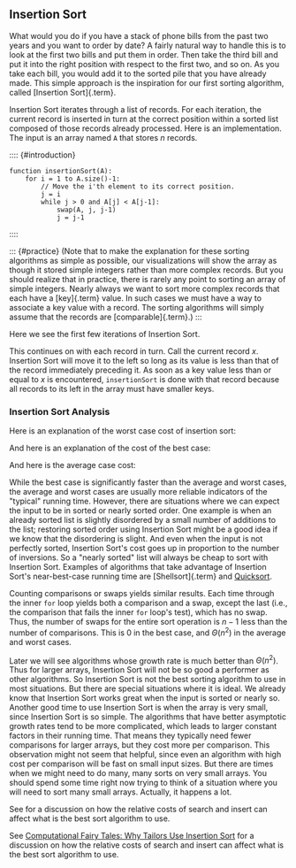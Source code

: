 
## Insertion Sort

What would you do if you have a stack of phone bills from the past two
years and you want to order by date? A fairly natural way to handle this
is to look at the first two bills and put them in order. Then take the
third bill and put it into the right position with respect to the first
two, and so on. As you take each bill, you would add it to the sorted
pile that you have already made. This simple approach is the inspiration
for our first sorting algorithm, called
[Insertion Sort]{.term}.

Insertion Sort iterates through a list of records. For each iteration,
the current record is inserted in turn at the correct position within a
sorted list composed of those records already processed. Here is an
implementation. The input is an array named `A` that stores $n$ records.

:::: {#introduction}

    function insertionSort(A):
        for i = 1 to A.size()-1:
            // Move the i'th element to its correct position.
            j = i
            while j > 0 and A[j] < A[j-1]:
                swap(A, j, j-1)
                j = j-1

::::

::: {#practice}
(Note that to make the explanation for these sorting algorithms as
simple as possible, our visualizations will show the array as though it
stored simple integers rather than more complex records. But you should
realize that in practice, there is rarely any point to sorting an array
of simple integers. Nearly always we want to sort more complex records
that each have a [key]{.term} value. In such cases we must have a way
to associate a key value with a record. The sorting
algorithms will simply assume that the records are
[comparable]{.term}.)
:::

Here we see the first few iterations of Insertion Sort.

<inlineav id="insertionsortCON" src="Sorting/insertionsortCON.js" name="Insertion Sort Slideshow"/>

This continues on with each record in turn. Call the current record $x$.
Insertion Sort will move it to the left so long as its value is less
than that of the record immediately preceding it. As soon as a key value
less than or equal to $x$ is encountered, `insertionSort` is done with
that record because all records to its left in the array must have
smaller keys.

<avembed id="insertionsortAV" src="Sorting/insertionsortAV.html" type="ss" name="Insertion Sort Visualization"/>

<avembed id="InssortPRO" src="Sorting/InssortPRO.html" type="ka" name="Insertion Sort Proficiency Exercise"/>

### Insertion Sort Analysis

Here is an explanation of the worst case cost of insertion sort:

<inlineav id="InsertionSortWorstCaseCON" src="Sorting/InsertionSortWorstCaseCON.js" name="Insertion Sort Worst Case Slideshow" links="Sorting/InsertionSortWorstCaseCON.css"/>

And here is an explanation of the cost of the best case:

<inlineav id="InsertionSortBestCaseCON" src="Sorting/InsertionSortBestCaseCON.js" name="Insertion Sort Best Case Slideshow" links="Sorting/InsertionSortBestCaseCON.css"/>

And here is the average case cost:

<inlineav id="InsertionSortAverageCaseCON" src="Sorting/InsertionSortAverageCaseCON.js" name="Insertion Sort Average Case Slideshow" links="Sorting/InsertionSortAverageCaseCON.css"/>

While the best case is significantly faster than the average and worst
cases, the average and worst cases are usually more reliable indicators
of the "typical" running time. However, there are situations where we
can expect the input to be in sorted or nearly sorted order. One example
is when an already sorted list is slightly disordered by a small number
of additions to the list; restoring sorted order using Insertion Sort
might be a good idea if we know that the disordering is slight. And even
when the input is not perfectly sorted, Insertion Sort's cost goes up
in proportion to the number of inversions. So a "nearly sorted" list
will always be cheap to sort with Insertion Sort. Examples of algorithms
that take advantage of Insertion Sort's near-best-case running time are
[Shellsort]{.term} and [Quicksort](#quicksort).

Counting comparisons or swaps yields similar results. Each time through
the inner `for` loop yields both a comparison and a swap, except the
last (i.e., the comparison that fails the inner `for` loop's test),
which has no swap. Thus, the number of swaps for the entire sort
operation is $n-1$ less than the number of comparisons. This is 0 in the
best case, and $\Theta(n^2)$ in the average and worst cases.

Later we will see algorithms whose growth rate is much better than
$\Theta(n^2)$. Thus for larger arrays, Insertion Sort will not be so
good a performer as other algorithms. So Insertion Sort is not the best
sorting algorithm to use in most situations. But there are special
situations where it is ideal. We already know that Insertion Sort works
great when the input is sorted or nearly so. Another good time to use
Insertion Sort is when the array is very small, since Insertion Sort is
so simple. The algorithms that have better asymptotic growth rates tend
to be more complicated, which leads to larger constant factors in their
running time. That means they typically need fewer comparisons for
larger arrays, but they cost more per comparison. This observation might
not seem that helpful, since even an algorithm with high cost per
comparison will be fast on small input sizes. But there are times when
we might need to do many, many sorts on very small arrays. You should
spend some time right now trying to think of a situation where you will
need to sort many small arrays. Actually, it happens a lot.

<avembed id="InssortSumm" src="Sorting/InssortSumm.html" type="ka" name="Insertion Sort Summary Exercise"/>

See for a discussion on how the relative costs of search and insert can
affect what is the best sort algorithm to use.

See [Computational Fairy Tales: Why Tailors Use Insertion Sort][FAIRYTALES] for a discussion on how the relative costs of
search and insert can affect what is the best sort algorithm to use.

[FAIRYTALES]: http://computationaltales.blogspot.com/2011/04/why-tailors-use-insertion-sort.html

